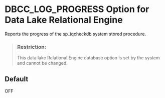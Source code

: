 <!-- loioa632b64b84f21015bbb3e62cf187525d -->

# DBCC\_LOG\_PROGRESS Option for Data Lake Relational Engine

Reports the progress of the sp\_iqcheckdb system stored procedure.



> ### Restriction:  
> This data lake Relational Engine database option is set by the system and cannot be changed.



<a name="loioa632b64b84f21015bbb3e62cf187525d__iq_refso_460"/>

## Default

OFF

